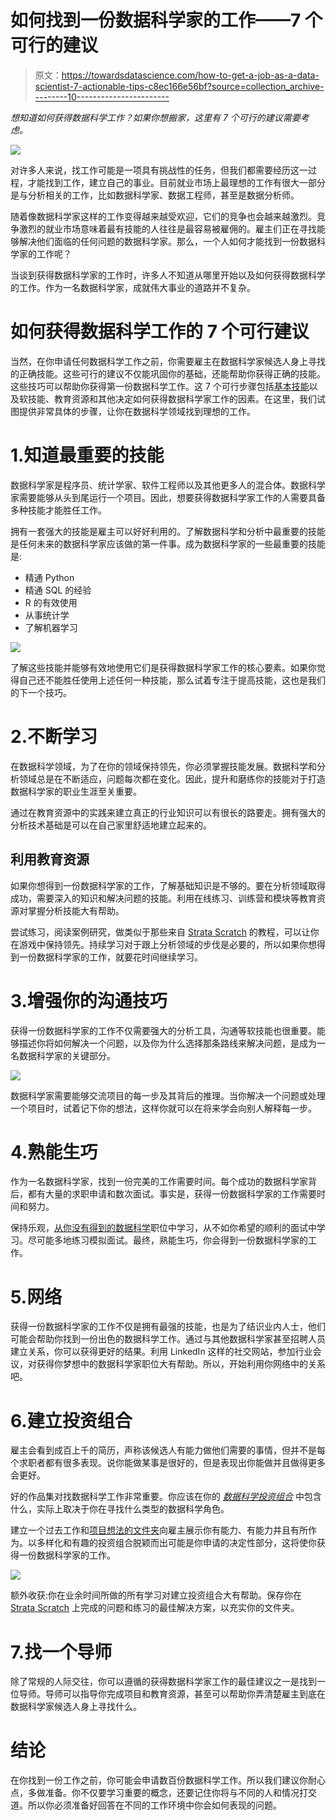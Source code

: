 # 如何找到一份数据科学家的工作——7 个可行的建议

> 原文：<https://towardsdatascience.com/how-to-get-a-job-as-a-data-scientist-7-actionable-tips-c8ec166e56bf?source=collection_archive---------10----------------------->

*想知道如何获得数据科学工作？如果你想搬家，这里有 7 个可行的建议需要考虑。*

![](img/267bc7f6bdb3ac7681560bcec13c57bf.png)

对许多人来说，找工作可能是一项具有挑战性的任务，但我们都需要经历这一过程，才能找到工作，建立自己的事业。目前就业市场上最理想的工作有很大一部分是与分析相关的工作，比如数据科学家、数据工程师，甚至是数据分析师。

随着像数据科学家这样的工作变得越来越受欢迎，它们的竞争也会越来越激烈。竞争激烈的就业市场意味着最有技能的人往往是最容易被雇佣的。雇主们正在寻找能够解决他们面临的任何问题的数据科学家。那么，一个人如何才能找到一份数据科学家的工作呢？

当谈到获得数据科学家的工作时，许多人不知道从哪里开始以及如何获得数据科学的工作。作为一名数据科学家，成就伟大事业的道路并不复杂。

# **如何获得数据科学工作的 7 个可行建议**

当然，在你申请任何数据科学工作之前，你需要雇主在数据科学家候选人身上寻找的正确技能。这些可行的建议不仅能巩固你的基础，还能帮助你获得正确的技能。这些技巧可以帮助你获得第一份数据科学工作。这 7 个可行步骤包括[基本技能](https://www.stratascratch.com/blog/most-in-demand-data-science-technical-skills/)以及软技能、教育资源和其他决定如何获得数据科学家工作的因素。在这里，我们试图提供非常具体的步骤，让你在数据科学领域找到理想的工作。

# 1.知道最重要的技能

数据科学家是程序员、统计学家、软件工程师以及其他更多人的混合体。数据科学家需要能够从头到尾运行一个项目。因此，想要获得数据科学家工作的人需要具备多种技能才能胜任工作。

拥有一套强大的技能是雇主可以好好利用的。了解数据科学和分析中最重要的技能是任何未来的数据科学家应该做的第一件事。成为数据科学家的一些最重要的技能是:

*   精通 Python
*   精通 SQL 的经验
*   R 的有效使用
*   从事统计学
*   了解机器学习

![](img/8f26829e421048b3240126d55a779813.png)

了解这些技能并能够有效地使用它们是获得数据科学家工作的核心要素。如果你觉得自己还不能胜任使用上述任何一种技能，那么试着专注于提高技能，这也是我们的下一个技巧。

# 2.不断学习

在数据科学领域，为了在你的领域保持领先，你必须掌握技能发展。数据科学和分析领域总是在不断适应，问题每次都在变化。因此，提升和磨练你的技能对于打造数据科学家的职业生涯至关重要。

通过在教育资源中的实践来建立真正的行业知识可以有很长的路要走。拥有强大的分析技术基础是可以在自己家里舒适地建立起来的。

## 利用教育资源

如果你想得到一份数据科学家的工作，了解基础知识是不够的。要在分析领域取得成功，需要深入的知识和解决问题的技能。利用在线练习、训练营和模块等教育资源对掌握分析技能大有帮助。

尝试练习，阅读案例研究，做类似于那些来自 [Strata Scratch](https://www.stratascratch.com/educational-resources.html) 的教程，可以让你在游戏中保持领先。持续学习对于跟上分析领域的步伐是必要的，所以如果你想得到一份数据科学家的工作，就要花时间继续学习。

# 3.增强你的沟通技巧

获得一份数据科学家的工作不仅需要强大的分析工具，沟通等软技能也很重要。能够描述你将如何解决一个问题，以及你为什么选择那条路线来解决问题，是成为一名数据科学家的关键部分。

![](img/9e9365e2d4c01e45f2bec698243c19c1.png)

数据科学家需要能够交流项目的每一步及其背后的推理。当你解决一个问题或处理一个项目时，试着记下你的想法，这样你就可以在将来学会向别人解释每一步。

# 4.熟能生巧

作为一名数据科学家，找到一份完美的工作需要时间。每个成功的数据科学家背后，都有大量的求职申请和数次面试。事实是，获得一份数据科学家的工作需要时间和努力。

保持乐观，[从你没有得到的数据科学](https://www.stratascratch.com/blog/how-to-start-learning-data-science-from-scratch/)职位中学习，从不如你希望的顺利的面试中学习。尽可能多地练习模拟面试。最终，熟能生巧，你会得到一份数据科学家的工作。

# 5.网络

获得一份数据科学家的工作不仅是拥有最强的技能，也是为了结识业内人士，他们可能会帮助你找到一份出色的数据科学工作。通过与其他数据科学家甚至招聘人员建立关系，你可以获得更好的结果。利用 LinkedIn 这样的社交网站，参加行业会议，对获得你梦想中的数据科学家职位大有帮助。所以，开始利用你网络中的关系吧。

# 6.建立投资组合

雇主会看到成百上千的简历，声称该候选人有能力做他们需要的事情，但并不是每个求职者都有很多表现。说你能做某事是很好的，但是表现出你能做并且做得更多会更好。

好的作品集对找数据科学工作非常重要。你应该在你的 [*数据科学投资组合*](https://www.stratascratch.com/blog/data-science-portfolio-project-ideas-that-can-get-you-hired/) 中包含什么，实际上取决于你在寻找什么类型的数据科学角色。

建立一个过去工作和[项目想法的文件夹](https://www.stratascratch.com/blog/data-analytics-project-ideas-that-will-get-you-the-job/)向雇主展示你有能力、有能力并且有所作为。以多样化和有趣的投资组合脱颖而出可能是你申请的决定性部分，这将使你获得一份数据科学家的工作。

![](img/431d04ce7dccc06e82ae060061512b42.png)

额外收获:你在业余时间所做的所有学习对建立投资组合大有帮助。保存你在 [Strata Scratch](https://www.stratascratch.com/) 上完成的问题和练习的最佳解决方案，以充实你的文件夹。

# 7.找一个导师

除了常规的人际交往，你可以遵循的获得数据科学家工作的最佳建议之一是找到一位导师。导师可以指导你完成项目和教育资源，甚至可以帮助你弄清楚雇主到底在数据科学家候选人身上寻找什么。

# **结论**

在你找到一份工作之前，你可能会申请数百份数据科学工作。所以我们建议你耐心点，多做准备。你不仅要学习重要的概念，还要记住你将与不同的人和情况打交道。所以你必须准备好回答在不同的工作环境中你会如何表现的问题。